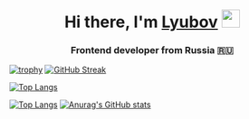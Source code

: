 <h1 align="center">Hi there, I'm <a href="#" target="_blank">Lyubov</a> 
<img src="https://github.com/blackcater/blackcater/raw/main/images/Hi.gif" height="32"/></h1>
<h3 align="center">Frontend developer from Russia 🇷🇺</h3>

[![trophy](https://github-profile-trophy.vercel.app/?username=Lara87)](https://github.com/ryo-ma/github-profile-trophy)
[![GitHub Streak](https://github-readme-streak-stats.herokuapp.com/?user=Lara87)](https://git.io/streak-stats)
<!---Для компактной версии-->
[![Top Langs](https://github-readme-stats.vercel.app/api/top-langs/?username=Lara87&layout=compact)](https://github.com/anuraghazra/github-readme-stats)

<!---Для подробной версии-->
[![Top Langs](https://github-readme-stats.vercel.app/api/top-langs/?username=Lara87)](https://github.com/anuraghazra/github-readme-stats)
[![Anurag's GitHub stats](https://github-readme-stats.vercel.app/api?username=Lara87)](https://github.com/anuraghazra/github-readme-stats)

<!--
**Lara87/Lara87** is a ✨ _special_ ✨ repository because its `README.md` (this file) appears on your GitHub profile.

Here are some ideas to get you started:

- 🔭 I’m currently working on ...
- 🌱 I’m currently learning ...
- 👯 I’m looking to collaborate on ...
- 🤔 I’m looking for help with ...
- 💬 Ask me about ...
- 📫 How to reach me: ...
- 😄 Pronouns: ...
- ⚡ Fun fact: ...
-->
